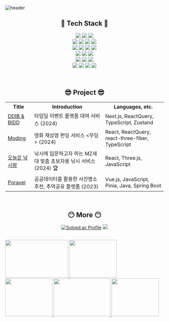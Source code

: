 ![header](https://capsule-render.vercel.app/api?type=waving&color=0:a1c4fd,100:c2e9fb&height=300&section=header&text=JaYoung's%20GitHub%20&fontSize=80&animation=twinkling&fontColor=FFFFFF&stroke=cfc4f2&fontAlignY=45&desc=Welcome&nbsp;to&asmp&descAlignY=25&descSize=30)


<h2 align="center"> 🤩 Tech Stack 🤩 </h2>
<div align="center">
 <img src="https://img.shields.io/badge/JavaScript-F7DF1E?style=for-the-badge&logo=javascript&logoColor=black"/>  <img src="https://img.shields.io/badge/Typescript-3178C6?style=for-the-badge&logo=Typescript&logoColor=white"/> <img src="https://img.shields.io/badge/java-007396?style=for-the-badge&logo=OpenJDK&logoColor=white"> 
    <br>
    <img src="https://img.shields.io/badge/Next.js-000000?style=for-the-badge&logo=Next.js&logoColor=white"/> <img src="https://img.shields.io/badge/React-61DAFB?style=for-the-badge&logo=React&logoColor=black"/> <img src="https://img.shields.io/badge/Vue.js-4FC08D?style=for-the-badge&logo=Vue.js&logoColor=white"/> <img src="https://img.shields.io/badge/Vite-646CFF?style=for-the-badge&logo=vite&logoColor=white"/>
   <br>
  <img src="https://img.shields.io/badge/Sass-CC6699?style=for-the-badge&logo=Sass&logoColor=white"/> <img src="https://img.shields.io/badge/Tailwind CSS-06B6D4?style=for-the-badge&logo=Tailwind CSS&logoColor=white"/>    <img src="https://img.shields.io/badge/ReactQuery-FF4154?style=for-the-badge&logo=ReactQuery&logoColor=white"/>  <img src="https://img.shields.io/badge/Three.js-000000?style=for-the-badge&logo=Three.js&logoColor=white"/> </br>   
<img src="https://img.shields.io/badge/SpringBoot-6DB33F?style=for-the-badge&logo=SpringBoot&logoColor=white"/>  <img src="https://img.shields.io/badge/MySQL-4479A1?style=for-the-badge&logo=MySQL&logoColor=white"/> <img src="https://img.shields.io/badge/MariaDB-003545?style=for-the-badge&logo=mariaDB&logoColor=white"/>
 
  <br>
  <img src="https://img.shields.io/badge/Figma-F24E1E?style=for-the-badge&logo=Figma&logoColor=white"/>  <img src="https://img.shields.io/badge/Blender-E87D0D?style=for-the-badge&logo=Blender&logoColor=white"/> <img src="https://img.shields.io/badge/Android Studio-3DDC84?style=for-the-badge&logo=Android Studio&logoColor=white"/>  
   <br>
  <img src="https://img.shields.io/badge/Git-F05032?style=for-the-badge&logo=git&logoColor=white"/>  <img src="https://img.shields.io/badge/Jira-0052CC?style=for-the-badge&logo=Jira&logoColor=white"/> <img src="https://img.shields.io/badge/Slack-4A154B?style=for-the-badge&logo=Slack&logoColor=white"/> <img src="https://img.shields.io/badge/Notion-000000?style=for-the-badge&logo=Notion&logoColor=white"/>
</div>
<br>

<br>
<h2 align="center"> 😎 Project 😎 </h2>
<div  align="center">
  
<table>
  <tr>
    <th>Title</th>
    <th>Introduction</th>
    <th>Languages, etc.</th>
  </tr>
  <tr>
    <td><a href="https://github.com/mkwwd/DDIB-BIDD">DDIB & BIDD</a></td>
    <td> 타임딜 이벤트 플랫폼 대여 서비스 (2024) </td>
    <td>  Next.js, ReactQuery, TypeScript, Zustand </td>
  </tr>
  <tr>
    <td><a href="https://github.com/Fintechtefin/moding">Moding</a></td>
    <td> 영화 재상영 펀딩 서비스 &lt;무딩&gt; (2024) </td>
    <td> React, ReactQuery, react-three-fiber, TypeScript </td>
  </tr>
  <tr>
    <td><a href="https://github.com/Gitaehasam/fishingKingOfToday">오늘은 낚시왕</a></td>
    <td> 낚시에 입문하고자 하는 MZ세대 맞춤 초보자용 낚시 서비스 (2024) 🏆</td>
    <td> React, Three.js, JavaScript </td>
  </tr>
  <tr>
    <td><a href="https://github.com/mkwwd/Poravel">Poravel</a></td>
    <td> 공공데이터를 활용한 사진명소추천, 추억공유 플랫폼 (2023) </td>
    <td>Vue.js, JavaScript, Pinia, Java, Spring Boot </td>
  </tr>

</table>

</div> 

<br>
<h2 align="center"> 😶 More 😶 </h2>
  
  
<div display="flex"  align="center" >
  
  [![Solved.ac Profile](http://mazassumnida.wtf/api/v2/generate_badge?boj=mkwhwkdud)](https://solved.ac/mkwhwkdud/) 
<img src="https://github-readme-stats.vercel.app/api/top-langs/?username=mkwwd&layout=compact&show_icons=true&theme=dracula&hide_border=true&count_private=true"/>

</div> 
<br>

<div>
  
<a href="https://github.com/devxb/gitanimals">
    <img
    src="https://render.gitanimals.org/lines/mkwwd?pet-id=586935847131882480"
    width="200"
    height="120"
  />
    <img
    src="https://render.gitanimals.org/lines/mkwwd?pet-id=587616522557559007"
    width="150"
    height="120"
  />
   <img
    src="https://render.gitanimals.org/lines/mkwwd?pet-id=599395061562039749"
    width="150"
    height="120"
  />
 <img
    src="https://render.gitanimals.org/lines/mkwwd?pet-id=600303836166839160"
    width="180"
    height="120"
  />
  <img
    src="https://render.gitanimals.org/lines/mkwwd?pet-id=612988307524651753"
    width="150"
    height="120"
  />
</a>
  
</div>

